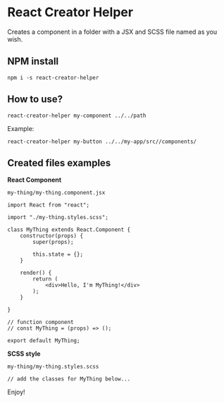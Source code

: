 # React Creator Helper

Creates a component in a folder with a JSX and SCSS file named as you wish.

## NPM install

`npm i -s react-creator-helper`

## How to use?

`react-creator-helper my-component ../../path`

Example:

`react-creator-helper my-button ../../my-app/src//components/`

## Created files examples

**React Component**

`my-thing/my-thing.component.jsx`

```
import React from "react";

import "./my-thing.styles.scss";

class MyThing extends React.Component {
    constructor(props) {
        super(props);

        this.state = {};
    }

    render() {
        return (
            <div>Hello, I'm MyThing!</div>
        );
    }

}

// function component
// const MyThing = (props) => ();

export default MyThing;
```

**SCSS style**

`my-thing/my-thing.styles.scss`

```
// add the classes for MyThing below...

```

Enjoy!
